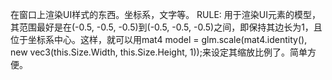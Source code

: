 ﻿在窗口上渲染UI样式的东西。坐标系，文字等。
RULE: 用于渲染UI元素的模型，其范围最好是在(-0.5, -0.5, -0.5)到(-0.5, -0.5, -0.5)之间，即保持其边长为1，且位于坐标系中心。这样，就可以用mat4 model = glm.scale(mat4.identity(), new vec3(this.Size.Width, this.Size.Height, 1));来设定其缩放比例了。简单方便。

